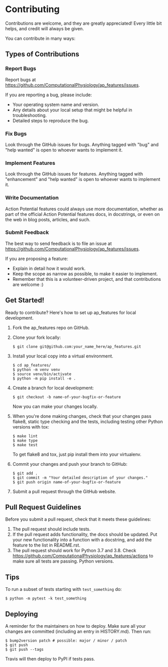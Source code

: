 # Contributing

Contributions are welcome, and they are greatly appreciated! Every
little bit helps, and credit will always be given.

You can contribute in many ways:

## Types of Contributions

### Report Bugs

Report bugs at <https://github.com/ComputationalPhysiology/ap_features/issues>.

If you are reporting a bug, please include:

-   Your operating system name and version.
-   Any details about your local setup that might be helpful in
    troubleshooting.
-   Detailed steps to reproduce the bug.

### Fix Bugs

Look through the GitHub issues for bugs. Anything tagged with "bug"
and "help wanted" is open to whoever wants to implement it.

### Implement Features

Look through the GitHub issues for features. Anything tagged with
"enhancement" and "help wanted" is open to whoever wants to
implement it.

### Write Documentation

Action Potential features could always use more documentation,
whether as part of the official Action Potential features docs, in
docstrings, or even on the web in blog posts, articles, and such.

### Submit Feedback

The best way to send feedback is to file an issue at
<https://github.com/ComputationalPhysiology/ap_features/issues>.

If you are proposing a feature:

-   Explain in detail how it would work.
-   Keep the scope as narrow as possible, to make it easier to
    implement.
-   Remember that this is a volunteer-driven project, and that
    contributions are welcome :)

## Get Started!

Ready to contribute? Here's how to set up ap_features for local development.

1.  Fork the ap_features repo on
    GitHub.

2.  Clone your fork locally:

    ``` {.shell}
    $ git clone git@github.com:your_name_here/ap_features.git
    ```

3.  Install your local copy into a virtual environment.

    ``` {.shell}
    $ cd ap_features/
    $ python -m venv venv
    $ source venv/bin/activate
    $ python -m pip install -e .
    ```

4.  Create a branch for local development:

    ``` {.shell}
    $ git checkout -b name-of-your-bugfix-or-feature
    ```

    Now you can make your changes locally.

5.  When you're done making changes, check that your changes pass
    flake8, static type checking and the tests, including testing other Python versions with
    tox:

    ``` {.shell}
    $ make lint
    $ make type
    $ make test
    ```

    To get flake8 and tox, just pip install them into your virtualenv.

6.  Commit your changes and push your branch to GitHub:

    ``` {.shell}
    $ git add .
    $ git commit -m "Your detailed description of your changes."
    $ git push origin name-of-your-bugfix-or-feature
    ```

7.  Submit a pull request through the GitHub website.

## Pull Request Guidelines

Before you submit a pull request, check that it meets these guidelines:

1.  The pull request should include tests.
2.  If the pull request adds functionality, the docs should be updated.
    Put your new functionality into a function with a docstring, and add
    the feature to the list in README.rst.
3.  The pull request should work for Python 3.7 and 3.8. Check https://github.com/ComputationalPhysiology/ap_features/actions to make sure all tests are passing.
    Python versions.

## Tips

To run a subset of tests starting with `test_something` do:

``` {.shell}
$ python -m pytest -k test_something
```



## Deploying

A reminder for the maintainers on how to deploy. Make sure all your
changes are committed (including an entry in HISTORY.md). Then run:

``` {.shell}
$ bump2version patch # possible: major / minor / patch
$ git push
$ git push --tags
```

Travis will then deploy to PyPI if tests pass.
